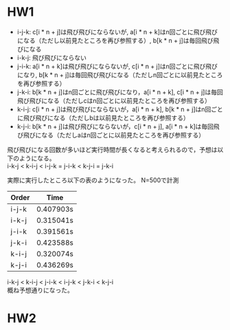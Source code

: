 # HW1

- i-j-k: c[i * n + j]は飛び飛びにならないが, a[i * n + k]はn回ごとに飛び飛びになる（ただし以前見たところを再び参照する）, b[k * n + j]は毎回飛び飛びになる
- i-k-j: 飛び飛びにならない
- j-i-k: a[i * n + k]は飛び飛びにならないが, c[i * n + j]はn回ごとに飛び飛びになり, b[k * n + j]は毎回飛び飛びになる（ただしn回ごとに以前見たところを再び参照する）
- j-k-i: b[k * n + j]はn回ごとに飛び飛びになり，a[i * n + k], c[i * n + j]は毎回飛び飛びになる（ただしcはn回ごとに以前見たところを再び参照する）
- k-i-j: c[i * n + j]は飛び飛びにならないが，a[i * n + k], b[k * n + j]はn回ごとに飛び飛びになる（ただしbは以前見たところを再び参照する）
- k-j-i: b[k * n + j]は飛び飛びにならないが，c[i * n + j], a[i * n + k]は毎回飛び飛びになる（ただしaはn回ごとに以前見たところを再び参照する）

飛び飛びになる回数が多いほど実行時間が長くなると考えられるので，予想は以下のようになる。<br/>
i-k-j < k-i-j < i-j-k = j-i-k < k-j-i = j-k-i

実際に実行したところ以下の表のようになった。
N=500で計測

|   Order   |    Time    |
| --------- | ---------- |
|   i-j-k   | 0.407903s  |
|   i-k-j   | 0.315041s  |
|   j-i-k   | 0.391561s  |
|   j-k-i   | 0.423588s  |
|   k-i-j   | 0.320074s  |
|   k-j-i   | 0.436269s  |

i-k-j < k-i-j < j-i-k < i-j-k < j-k-i < k-j-i
<br/>
概ね予想通りになった。

# HW2

